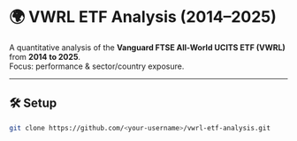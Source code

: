 # 🌍 VWRL ETF Analysis (2014–2025)

A quantitative analysis of the **Vanguard FTSE All-World UCITS ETF (VWRL)** from **2014 to 2025**.  
Focus: performance & sector/country exposure. 

---
## 🛠️ Setup
```bash
git clone https://github.com/<your-username>/vwrl-etf-analysis.git
